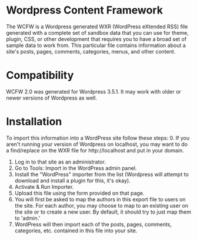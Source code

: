 Wordpress Content Framework
===========================

The WCFW is a Wordpress generated WXR (WordPress eXtended RSS) file generated with a complete set of sandbox data that you can use for theme, plugin, CSS, or other development that requires you to have a broad set of sample data to work from. This particular file contains information about a site's posts, pages, comments, categories, menus, and other content.

Compatibility
=============
WCFW 2.0 was generated for Wordpress 3.5.1. It may work with older or newer versions of Wordpress as well.

Installation
============
To import this information into a WordPress site follow these steps:
0. If you aren't running your version of Wordpress on localhost, you may want to do a find/replace on the WXR file for http://localhost and put in your domain.
1. Log in to that site as an administrator.
2. Go to Tools: Import in the WordPress admin panel.
3. Install the "WordPress" importer from the list (Wordpress will attempt to download and install a plugin for this, it's okay).
4. Activate & Run Importer.
5. Upload this file using the form provided on that page.
6. You will first be asked to map the authors in this export file to users on the site. For each author, you may choose to map to an existing user on the site or to create a new user. By default, it should try to just map them to 'admin.'
7. WordPress will then import each of the posts, pages, comments, categories, etc. contained in this file into your site.